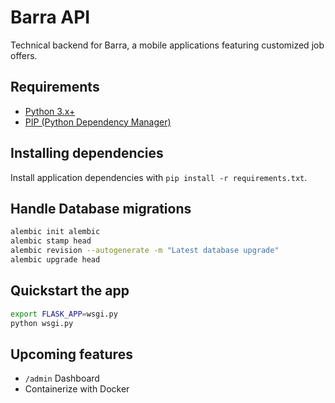 # Barra API
Technical backend for Barra, a mobile applications featuring customized job offers.

## Requirements
* [Python 3.x+](https://www.python.org/downloads/)
* [PIP (Python Dependency Manager)](https://pip.pypa.io/en/stable/installing/)

## Installing dependencies
Install application dependencies with `pip install -r requirements.txt`.

## Handle Database migrations

```bash
alembic init alembic
alembic stamp head
alembic revision --autogenerate -m "Latest database upgrade"
alembic upgrade head
```

## Quickstart the app
```bash
export FLASK_APP=wsgi.py 
python wsgi.py
```
## Upcoming features 
* `/admin` Dashboard 
* Containerize with Docker
